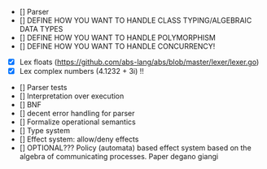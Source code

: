 - [] Parser 
- [] DEFINE HOW YOU WANT TO HANDLE CLASS TYPING/ALGEBRAIC DATA TYPES
- [] DEFINE HOW YOU WANT TO HANDLE POLYMORPHISM
- [] DEFINE HOW YOU WANT TO HANDLE CONCURRENCY!
- [X] Lex floats (https://github.com/abs-lang/abs/blob/master/lexer/lexer.go) 
- [X] Lex complex numbers (4.1232 + 3i) !!
- [] Parser tests
- [] Interpretation over execution
- [] BNF
- [] decent error handling for parser
- [] Formalize operational semantics
- [] Type system
- [] Effect system: allow/deny effects
- [] OPTIONAL??? Policy (automata) based effect system based on the algebra 
  of communicating processes. Paper degano giangi 
